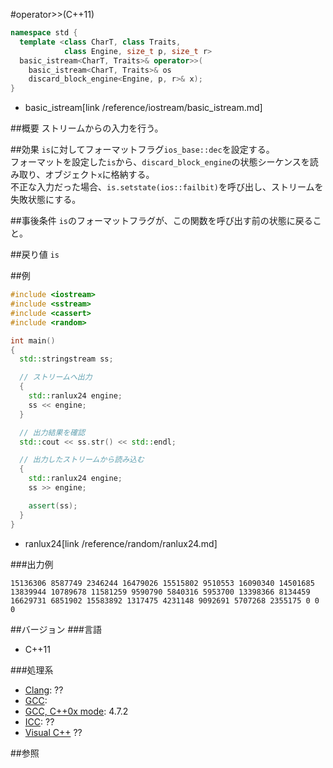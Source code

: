 #operator>>(C++11)
```cpp
namespace std {
  template <class CharT, class Traits,
            class Engine, size_t p, size_t r>
  basic_istream<CharT, Traits>& operator>>(
    basic_istream<CharT, Traits>& os
    discard_block_engine<Engine, p, r>& x);
}
```
* basic_istream[link /reference/iostream/basic_istream.md]

##概要
ストリームからの入力を行う。


##効果
`is`に対してフォーマットフラグ`ios_base::dec`を設定する。  
フォーマットを設定した`is`から、`discard_block_engine`の状態シーケンスを読み取り、オブジェクト`x`に格納する。  
不正な入力だった場合、`is.setstate(ios::failbit)`を呼び出し、ストリームを失敗状態にする。


##事後条件
`is`のフォーマットフラグが、この関数を呼び出す前の状態に戻ること。


##戻り値
`is`


##例
```cpp
#include <iostream>
#include <sstream>
#include <cassert>
#include <random>

int main()
{
  std::stringstream ss;

  // ストリームへ出力
  {
    std::ranlux24 engine;
    ss << engine;
  }

  // 出力結果を確認
  std::cout << ss.str() << std::endl;

  // 出力したストリームから読み込む
  {
    std::ranlux24 engine;
    ss >> engine;

    assert(ss);
  }
}
```
* ranlux24[link /reference/random/ranlux24.md]

###出力例
```
15136306 8587749 2346244 16479026 15515802 9510553 16090340 14501685 13839944 10789678 11581259 9590790 5840316 5953700 13398366 8134459 16629731 6851902 15583892 1317475 4231148 9092691 5707268 2355175 0 0 0
```

##バージョン
###言語
- C++11

###処理系
- [Clang](/implementation#clang.md): ??
- [GCC](/implementation#gcc.md): 
- [GCC, C++0x mode](/implementation#gcc.md): 4.7.2
- [ICC](/implementation#icc.md): ??
- [Visual C++](/implementation#visual_cpp.md) ??


##参照


